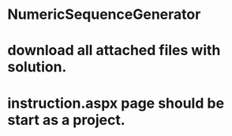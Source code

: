 # NumericSequenceGenerator
# download all attached files with solution.
# instruction.aspx page should be start as a project.

